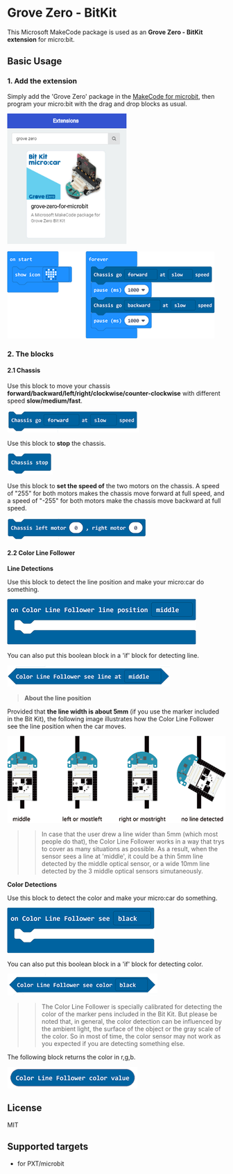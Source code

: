 # Grove Zero - BitKit

This Microsoft MakeCode package is used as an **Grove Zero - BitKit extension** for micro:bit.

## Basic Usage

### 1. Add the extension

Simply add the 'Grove Zero' package in the [MakeCode for microbit](https://makecode.microbit.org/), then program your micro:bit with the drag and drop blocks as usual.
<p align = "left">
    <img src="https://github.com/MiroChao/image-gallery/blob/master/BitKit/extensions%20.png" height="300">
</p>

<p align = "left">
    <img src="https://github.com/MiroChao/image-gallery/blob/master/BitKit/demo%20image.png?raw=true" height="200">
</p>

### 2. The blocks
#### 2.1 Chassis
Use this block to move your chassis **forward/backward/left/right/clockwise/counter-clockwise** with different speed **slow/medium/fast**. 
<p align = "left">
    <img src="https://github.com/MiroChao/image-gallery/blob/master/BitKit/chassis_move.png" height="50">
</p>

Use this block to **stop** the chassis. 
<p align = "left">
    <img src="https://github.com/MiroChao/image-gallery/blob/master/BitKit/chassis_stop.png" height="50">
</p>

Use this block to **set the speed of** the two motors on the chassis. A speed of "255" for both motors makes the chassis move forward at full speed, and a speed of "-255" for both motors make the chassis move backward at full speed.
<p align = "left">
    <img src="https://github.com/MiroChao/image-gallery/blob/master/BitKit/chassis_set_motors.png" height="50">
</p>

#### 2.2 Color Line Follower
**Line Detections**

Use this block to detect the line position and make your micro:car do something.
<p align = "left">
    <img src="https://github.com/MiroChao/image-gallery/blob/master/BitKit/on%20line%20position.png">
</p>

You can also put this boolean block in a 'if' block for detecting line.
<p align = "left">
    <img src="https://github.com/MiroChao/image-gallery/blob/master/BitKit/detect-line-position.png" height="50">
</p>

> **About the line position**

Provided that **the line width is about 5mm** (if you use the marker included in the Bit Kit), the following image illustrates how the Color Line Follower see the line position when the car moves.
<p align = "left">
    <img src="https://github.com/MiroChao/image-gallery/blob/master/BitKit/about%20the%20line%20position.png" height="200">
</p>

>> In case that the user drew a line wider than 5mm (which most people do that), the Color Line Follower works in a way that trys to cover as many situations as possible. As a result, when the sensor sees a line at 'middle', it could be a thin 5mm line detected by the middle optical sensor, or a wide 10mm line detected by the 3 middle optical sensors simutaneously. 


**Color Detections**

Use this block to detect the color and make your micro:car do something.
<p align = "left">
    <img src="https://github.com/MiroChao/image-gallery/blob/master/BitKit/on%20color.png">
</p>

You can also put this boolean block in a 'if' block for detecting color.
<p align = "left">
    <img src="https://github.com/MiroChao/image-gallery/blob/master/BitKit/detect%20color.png" height="50">
</p>

>> The Color Line Follower is specially calibrated for detecting the color of the marker pens included in the Bit Kit. But please be noted that, in general, the color detection can be influenced by the ambient light, the surface of the object or the gray scale of the color. So in most of time, the color sensor may not work as you expected if you are detecting something else.


The following block returns the color in r,g,b.
<p align = "left">
    <img src="https://github.com/MiroChao/image-gallery/blob/master/BitKit/get%20color.png" height="50">
</p>

## License

MIT

## Supported targets

* for PXT/microbit
